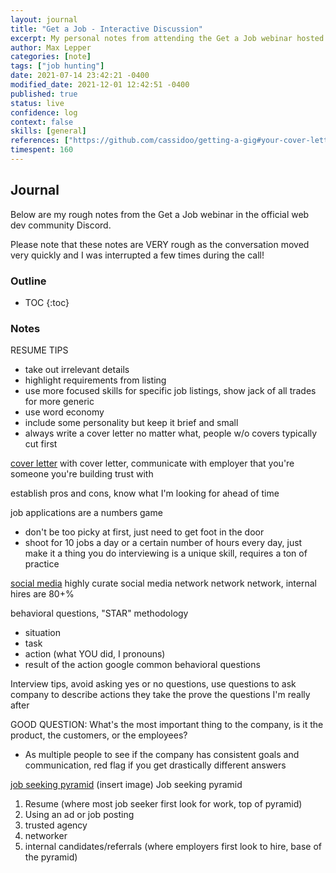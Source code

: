 ```yaml
---
layout: journal
title: "Get a Job - Interactive Discussion"
excerpt: My personal notes from attending the Get a Job webinar hosted in the "web dev and web design" Discord server.
author: Max Lepper
categories: [note]
tags: ["job hunting"]
date: 2021-07-14 23:42:21 -0400
modified_date: 2021-12-01 12:42:51 -0400
published: true
status: live
confidence: log
context: false
skills: [general]
references: ["https://github.com/cassidoo/getting-a-gig#your-cover-letter","https://www.amazon.com/dp/B01E4WAG6C","https://www.indeed.com/career-advice/interviewing/how-to-use-the-star-interview-response-technique"]
timespent: 160
---
```


## Journal

Below are my rough notes from the Get a Job webinar in the official web dev community Discord.

Please note that these notes are VERY rough as the conversation moved very quickly and I was interrupted a few times during the call!

### Outline
* TOC
{:toc}

### Notes

RESUME TIPS
- take out irrelevant details
- highlight requirements from listing
- use more focused skills for specific job listings, show jack of all trades for more generic
- use word economy
- include some personality but keep it brief and small
- always write a cover letter no matter what, people w/o covers typically cut first

[cover letter]({{page.references[0]}})
with cover letter, communicate with employer that you're someone you're building trust with

establish pros and cons, know what I'm looking for ahead of time

job applications are a numbers game
- don't be too picky at first, just need to get foot in the door
- shoot for 10 jobs a day or a certain number of hours every day, just make it a thing you do
interviewing is a unique skill, requires a ton of practice

[social media]({{page.references[1]}})
highly curate social media
network network network, internal hires are 80+%

behavioral questions, "STAR" methodology
- situation
- task
- action (what YOU did, I pronouns)
- result of the action
google common behavioral questions

Interview tips, avoid asking yes or no questions, use questions to ask company to describe actions they take the prove the questions I'm really after

GOOD QUESTION: What's the most important thing to the company, is it the product, the customers, or the employees?
- As multiple people to see if the company has consistent goals and communication, red flag if you get drastically different answers

[job seeking pyramid]({{page.references[2]}})
(insert image)
Job seeking pyramid
1. Resume (where most job seeker first look for work, top of pyramid)
2. Using an ad or job posting
3. trusted agency
4. networker
5. internal candidates/referrals (where employers first look to hire, base of the pyramid)
